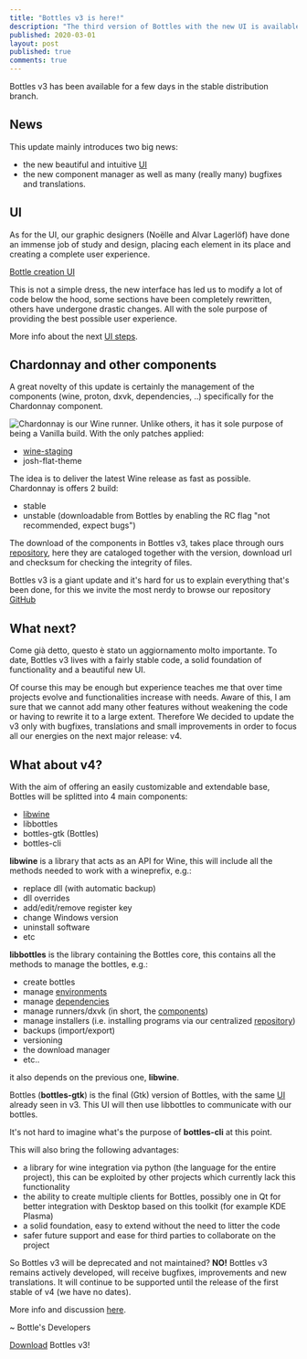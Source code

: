 ```yaml
---
title: "Bottles v3 is here!"
description: "The third version of Bottles with the new UI is available for download."
published: 2020-03-01
layout: post
published: true
comments: true
---
```


Bottles v3 has been available for a few days in the stable distribution branch.

## News
This update mainly introduces two big news:
- the new beautiful and intuitive [UI](https://usebottles.com/blog/bottles-3-project-refresh/)
- the new component manager
as well as many (really many) bugfixes and translations.

## UI
As for the UI, our graphic designers (Noëlle and Alvar Lagerlöf) have done an immense job
of study and design, placing each element in its place and creating a complete user experience.

[Bottle creation UI](/uploads/bottle-creation.png)

This is not a simple dress, the new interface has led us to modify a lot of code below
the hood, some sections have been completely rewritten, others have undergone drastic changes. All
with the sole purpose of providing the best possible user experience.

More info about the next [UI steps](https://github.com/bottlesdevs/Bottles/issues/143).

## Chardonnay and other components
A great novelty of this update is certainly the management of the components (wine, proton, dxvk,
dependencies, ..) specifically for the Chardonnay component.

![Chardonnay](https://github.com/bottlesdevs/wine) is our Wine runner. Unlike others, it has it
sole purpose of being a Vanilla build. With the only patches applied:
- [wine-staging](https://github.com/wine-staging/wine-staging)
- josh-flat-theme

The idea is to deliver the latest Wine release as fast as possible. Chardonnay is offers 2
build:
- stable
- unstable (downloadable from Bottles by enabling the RC flag "not recommended, expect bugs")

The download of the components in Bottles v3, takes place through ours
[repository](https://github.com/bottlesdevs/components), here they are cataloged together with the version,
download url and checksum for checking the integrity of files.

Bottles v3 is a giant update and it's hard for us to explain everything that's been done, for
this we invite the most nerdy to browse our repository [GitHub](https://github.com/bottlesdevs/Bottles)

## What next?
Come già detto, questo è stato un aggiornamento molto importante. To date, Bottles v3 lives with a fairly stable
code, a solid foundation of functionality and a beautiful new UI.

Of course this may be enough but experience teaches me that over time projects evolve and functionalities increase
with needs.
Aware of this, I am sure that we cannot add many other features without weakening the code or having to rewrite
it to a large extent. Therefore We decided to update the v3 only with bugfixes, translations and small improvements
in order to focus all our energies on the next major release: v4.

## What about v4?
With the aim of offering an easily customizable and extendable base, Bottles will be splitted into 4 main components:
- [libwine](https://github.com/bottlesdevs/libwine)
- libbottles
- bottles-gtk (Bottles)
- bottles-cli

**libwine** is a library that acts as an API for Wine, this will include all the methods needed to work with a wineprefix, e.g.:
- replace dll (with automatic backup)
- dll overrides
- add/edit/remove register key
- change Windows version
- uninstall software
- etc

**libbottles** is the library containing the Bottles core, this contains all the methods to manage the bottles, e.g.:
- create bottles
- manage [environments](https://docs.usebottles.com/getting-started/environments)
- manage [dependencies](https://github.com/bottlesdevs/dependencies)
- manage runners/dxvk (in short, the [components](https://github.com/bottlesdevs/components))
- manage installers (i.e. installing programs via our centralized [repository](https://github.com/bottlesdevs/programs))
- backups (import/export)
- versioning
- the download manager
- etc..

it also depends on the previous one, **libwine**.

Bottles (**bottles-gtk**) is the final (Gtk) version of Bottles, with the same
[UI](https://usebottles.com/blog/bottles-3-project-refresh/) already seen in v3. This UI will then use libbottles to 
communicate with our bottles.

It's not hard to imagine what's the purpose of **bottles-cli** at this point.

This will also bring the following advantages:
- a library for wine integration via python (the language for the entire project), this can be exploited by other 
projects which currently lack this functionality
- the ability to create multiple clients for Bottles, possibly one in Qt for better integration with Desktop based 
on this toolkit (for example KDE Plasma)
- a solid foundation, easy to extend without the need to litter the code
- safer future support and ease for third parties to collaborate on the project

So Bottles v3 will be deprecated and not maintained? **NO!**
Bottles v3 remains actively developed, will receive bugfixes, improvements and new translations. It will continue 
to be supported until the release of the first stable of v4 (we have no dates).

More info and discussion [here](https://github.com/bottlesdevs/Bottles/issues/133).

~ Bottle's Developers

<a class="button" href="/download" style="">Download</a> Bottles v3!
